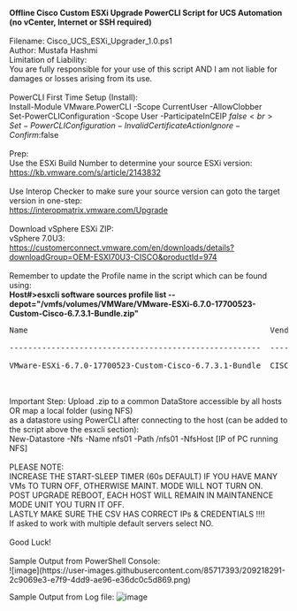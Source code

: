 <b>Offline Cisco Custom ESXi Upgrade PowerCLI Script for UCS Automation (no vCenter, Internet or SSH required)<br></b><br>
Filename: Cisco_UCS_ESXi_Upgrader_1.0.ps1<br>
Author: Mustafa Hashmi<br>
Limitation of Liability: <br>
You are fully responsible for your use of this script AND I am not liable for damages or losses arising from its use.<br>
<br>
PowerCLI First Time Setup (Install):<br>
Install-Module VMware.PowerCLI -Scope CurrentUser -AllowClobber<br>
Set-PowerCLIConfiguration -Scope User -ParticipateInCEIP $false<br>
Set-PowerCLIConfiguration -InvalidCertificateAction Ignore -Confirm:$false<br>
<br>
Prep:<br>
Use the ESXi Build Number to determine your source ESXi version:<br>
https://kb.vmware.com/s/article/2143832<br>
<br>
Use Interop Checker to make sure your source version can goto the target version in one-step:<br>
https://interopmatrix.vmware.com/Upgrade<br>
<br>
Download vSphere ESXi ZIP:<br>
vSphere 7.0U3: https://customerconnect.vmware.com/en/downloads/details?downloadGroup=OEM-ESXI70U3-CISCO&productId=974<br>
<br>
Remember to update the Profile name in the script which can be found using:<br>
<b>Host#>esxcli software sources profile list --depot="/vmfs/volumes/VMWare/VMware-ESXi-6.7.0-17700523-Custom-Cisco-6.7.3.1-Bundle.zip"</b><br>
<pre>Name                                                    Vendor  Acceptance Level<br>
------------------------------------------------------  ------  ----------------<br>
VMware-ESXi-6.7.0-17700523-Custom-Cisco-6.7.3.1-Bundle  CISCO   PartnerSupported</pre><br>
<br>
Important Step: Upload .zip to a common DataStore accessible by all hosts OR map a local folder (using NFS) <br>
as a datastore using PowerCLI after connecting to the host (can be added to the script above the esxcli section):<br>
New-Datastore -Nfs -Name nfs01 -Path /nfs01 -NfsHost [IP of PC running NFS]<br>
<br>
PLEASE NOTE:<br>
INCREASE THE START-SLEEP TIMER (60s DEFAULT) IF YOU HAVE MANY VMs TO TURN OFF, OTHERWISE MAINT. MODE WILL NOT TURN ON.<br>
POST UPGRADE REBOOT, EACH HOST WILL REMAIN IN MAINTANENCE MODE UNIT YOU TURN IT OFF.<br>
LASTLY MAKE SURE THE CSV HAS CORRECT IPs & CREDENTIALS !!!!<br>
If asked to work with multiple default servers select NO.<br>
<br>
Good Luck!<br>
<br>
Sample Output from PowerShell Console:<br>
![image](https://user-images.githubusercontent.com/85717393/209218291-2c9069e3-e7f9-4dd9-ae96-e36dc0c5d869.png)

Sample Output from Log file:
![image](https://user-images.githubusercontent.com/85717393/209022299-ade896bb-e5ee-46f9-b281-f6636211a53a.png)
